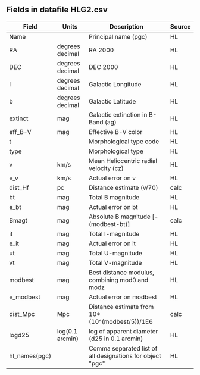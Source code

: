 ## Fields in datafile HLG2.csv
      
| Field              | Units           | Description                                               | Source |
|--------------------|-----------------|-----------------------------------------------------------|--------|
| Name               |                 | Principal name (pgc)                                      | HL     |
| RA                 | degrees decimal | RA 2000                                                   | HL     |
| DEC                | degrees decimal | DEC 2000                                                  | HL     |
| l                  | degrees decimal | Galactic Longitude                                        | HL     |
| b                  | degrees decimal | Galactic Latitude                                         | HL     |
| extinct            | mag             | Galactic extinction in B-Band (ag)                        | HL     |
| eff_B-V            | mag             | Effective B-V color                                       | HL     |
| t                  |                 | Morphological type code                                   | HL     |
| type               |                 | Morphological type                                        | HL     |
| v                  | km/s            | Mean Heliocentric radial velocity (cz)                    | HL     |
| e_v                | km/s            | Actual error on v                                         | HL     |
| dist_Hf            | pc              | Distance estimate (v/70)                                  | calc   |
| bt                 | mag             | Total B magnitude                                         | HL     |
| e_bt               | mag             | Actual error on bt                                        | HL     |
| Bmagt              | mag             | Absolute B magnitude [-(modbest-bt)]                      | calc   |
| it                 | mag             | Total I-magnitude                                         | HL     |
| e_it               | mag             | Actual error on it                                        | HL     |
| ut                 | mag             | Total U-magnitude                                         | HL     |
| vt                 | mag             | Total V-magnitude                                         | HL     |
| modbest            | mag             | Best distance modulus, combining mod0 and modz            | HL     |
| e_modbest          | mag             | Actual error on modbest                                   | HL     |
| dist_Mpc           | Mpc             | Distance estimate from 10*(10^(modbest/5))/1E6            | calc   |
| logd25             | log(0.1 arcmin) | log of apparent diameter (d25 in 0.1 arcmin)              | HL     |
| hl_names(pgc)      |                 | Comma separated list of all designations for object "pgc" | HL     |

